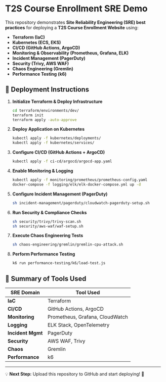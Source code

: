 # T2S Course Enrollment SRE Demo

This repository demonstrates **Site Reliability Engineering (SRE) best practices** for deploying a **T2S Course Enrollment Website** using:
- **Terraform (IaC)**
- **Kubernetes (ECS, EKS)**
- **CI/CD (GitHub Actions, ArgoCD)**
- **Monitoring & Observability (Prometheus, Grafana, ELK)**
- **Incident Management (PagerDuty)**
- **Security (Trivy, AWS WAF)**
- **Chaos Engineering (Gremlin)**
- **Performance Testing (k6)**

## 🚀 Deployment Instructions
1. **Initialize Terraform & Deploy Infrastructure**
    ```sh
    cd terraform/environments/dev/
    terraform init
    terraform apply -auto-approve
    ```

2. **Deploy Application on Kubernetes**
    ```sh
    kubectl apply -f kubernetes/deployments/
    kubectl apply -f kubernetes/services/
    ```

3. **Configure CI/CD (GitHub Actions + ArgoCD)**
    ```sh
    kubectl apply -f ci-cd/argocd/argocd-app.yaml
    ```

4. **Enable Monitoring & Logging**
    ```sh
    kubectl apply -f monitoring/prometheus/prometheus-config.yaml
    docker-compose -f logging/elk/elk-docker-compose.yml up -d
    ```

5. **Configure Incident Management (PagerDuty)**
    ```sh
    sh incident-management/pagerduty/cloudwatch-pagerduty-setup.sh
    ```

6. **Run Security & Compliance Checks**
    ```sh
    sh security/trivy/trivy-scan.sh
    sh security/aws-waf/waf-setup.sh
    ```

7. **Execute Chaos Engineering Tests**
    ```sh
    sh chaos-engineering/gremlin/gremlin-cpu-attack.sh
    ```

8. **Perform Performance Testing**
    ```sh
    k6 run performance-testing/k6/load-test.js
    ```

## 📌 Summary of Tools Used

| SRE Domain | Tool Used |
|------------|------------|
| **IaC** | Terraform |
| **CI/CD** | GitHub Actions, ArgoCD |
| **Monitoring** | Prometheus, Grafana, CloudWatch |
| **Logging** | ELK Stack, OpenTelemetry |
| **Incident Mgmt** | PagerDuty |
| **Security** | AWS WAF, Trivy |
| **Chaos** | Gremlin |
| **Performance** | k6 |

---
💡 **Next Step:** Upload this repository to GitHub and start deploying! 🚀

